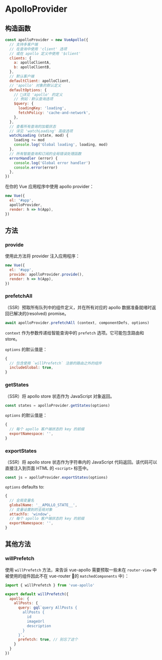 # ApolloProvider

## 构造函数

```js
const apolloProvider = new VueApollo({
  // 支持多客户端
  // 在查询中使用 'client' 选项
  // 或在 apollo 定义中使用 '$client'
  clients: {
    a: apolloClientA,
    b: apolloClientB,
  },
  // 默认客户端
  defaultClient: apolloClient,
  // 'apollo' 对象的默认定义
  defaultOptions: {
    // 详见 'apollo' 的定义
    // 例如：默认查询选项
    $query: {
      loadingKey: 'loading',
      fetchPolicy: 'cache-and-network',
    },
  },
  // 查看所有查询的加载状态
  // 详见 'watchLoading' 高级选项
  watchLoading (state, mod) {
    loading += mod
    console.log('Global loading', loading, mod)
  },
  // 所有智能查询和订阅的全局错误处理函数
  errorHandler (error) {
    console.log('Global error handler')
    console.error(error)
  },
})
```

在你的 Vue 应用程序中使用 apollo provider：

```js
new Vue({
  el: '#app',
  apolloProvider,
  render: h => h(App),
})
```

## 方法

### provide

使用此方法将 provider 注入应用程序：

```js
new Vue({
  el: '#app',
  provide: apolloProvider.provide(),
  render: h => h(App),
})
```

### prefetchAll

（SSR）预取所有队列中的组件定义，并在所有对应的 apollo 数据准备就绪时返回已解决的(resolved) promise。

```js
await apolloProvider.prefetchAll (context, componentDefs, options)
```

`context` 作为参数传递给智能查询中的 `prefetch` 选项。它可能包含路由和 store。

`options` 的默认值是：

```js
{
  // 包含使用 `willPrefetch` 注册的路由之外的组件
  includeGlobal: true,
}
```

### getStates

（SSR）将 apollo store 状态作为 JavaScript 对象返回。

```js
const states = apolloProvider.getStates(options)
```

`options` 的默认值是：

```js
{
  // 每个 apollo 客户端状态的 key 的前缀
  exportNamespace: '',
}
```

### exportStates

（SSR）将 apollo store 状态作为字符串内的 JavaScript 代码返回。该代码可以直接注入到页面 HTML 的 `<script>` 标签中。

```js
const js = apolloProvider.exportStates(options)
```

`options` defaults to:

```js
{
  // 全局变量名
  globalName: '__APOLLO_STATE__',
  // 变量设置到的全局对象
  attachTo: 'window',
  // 每个 apollo 客户端状态的 key 的前缀
  exportNamespace: '',
}
```

## 其他方法

### willPrefetch

使用 `willPrefetch` 方法，来告诉 vue-apollo 需要预取一些未在 `router-view` 中被使用的组件因此不在 vue-router 的 `matchedComponents` 中）：

```js
import { willPrefetch } from 'vue-apollo'

export default willPrefetch({
  apollo: {
    allPosts: {
      query: gql`query AllPosts {
        allPosts {
          id
          imageUrl
          description
        }
      }`,
      prefetch: true, // 别忘了这个
    }
  }
})
```

